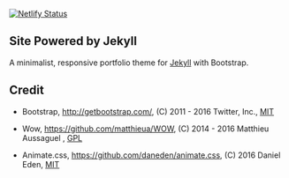 [![Netlify Status](https://api.netlify.com/api/v1/badges/8bd8e8da-c87f-4c05-8fed-20066ad36fd9/deploy-status)](https://app.netlify.com/sites/leafy-hotteok-b61f0b/deploys)

## Site Powered by Jekyll

A minimalist, responsive portfolio theme for [Jekyll](http://jekyllrb.com/) with Bootstrap.


## Credit

* Bootstrap, http://getbootstrap.com/, (C) 2011 - 2016 Twitter, Inc., [MIT](https://github.com/twbs/bootstrap/blob/master/LICENSE)

* Wow, https://github.com/matthieua/WOW, (C) 2014 - 2016 Matthieu Aussaguel
, [GPL](https://github.com/matthieua/WOW#open-source-license)

* Animate.css, https://github.com/daneden/animate.css, (C) 2016 Daniel Eden, [MIT](https://github.com/daneden/animate.css/blob/master/LICENSE)
